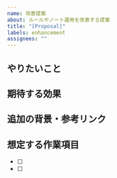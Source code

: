 ```yaml
---
name: 改善提案
about: ルールやノート運用を改善する提案
title: "[Proposal]"
labels: enhancement
assignees: ""
---
```


## やりたいこと

## 期待する効果

## 追加の背景・参考リンク

## 想定する作業項目
- [ ]
- [ ]

